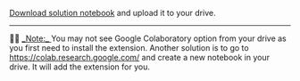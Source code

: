 <div role="tabpanel" class="tab-pane active" id="exercise-solution">
<div id="exercice-content" class="px-5 py-3">


<p><a href="https://colab.research.google.com/drive/1689XI59ZWulJ0oEnek1Szp1ZoMWHa2LZ?usp=sharing" target="_blank">Download solution notebook</a> and upload it to your drive.</p>

<hr>

<p>💁🏽&nbsp;<u>_Note:_ </u>You may not see Google Colaboratory option from your drive as you first need to install the extension. Another solution is to go to <a href="https://colab.research.google.com/" target="_blank">https://colab.research.google.com/</a> and create a new notebook in your drive. It will add the extension for you.</p>



</div>
</div>